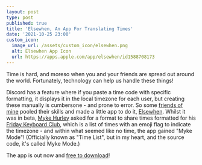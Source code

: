 ```yaml
---
layout: post
type: post
published: true
title: 'Elsewhen, An App For Translating Times'
date: '2021-10-25 23:00'
custom_icon:
  image_url: /assets/custom_icon/elsewhen.png
  alt: Elsewhen App Icon
  url: https://apps.apple.com/app/elsewhen/id1588708173
---
```


Time is hard, and moreso when you and your friends are spread out around the world. Fortunately, technology can help us handle these things!

<!--more-->

Discord has a feature where if you paste a time code with specific formatting, it displays it in the local timezone for each user, but creating these manually is cumbersone - and prone to error. So some [friends of mine](https://tildy.dev) pooled their skills and made a little app to do it, [Elsewhen](https://apps.apple.com/app/elsewhen/id1588708173). Whilst it was in beta, [Myke Hurley](http://twitter.com/imyke) asked for a format to share times formatted for his [Friday Keyboard Club](https://twitter.com/imyke/status/1450853405740699651), which is a list of times with an emoji flag to indicate the timezone - and within what seemed like no time, the app gained "Myke Mode"! (Officially known as "Time List", but in my heart, and the source code, it's called Myke Mode.)

The app is out now and [free to download](https://apps.apple.com/app/elsewhen/id1588708173)!